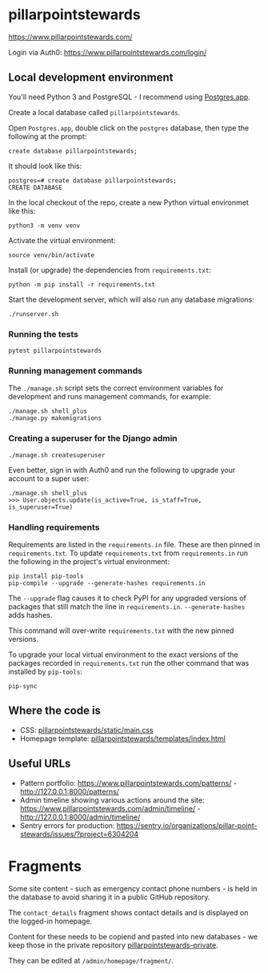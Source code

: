 # pillarpointstewards

https://www.pillarpointstewards.com/

Login via Auth0: https://www.pillarpointstewards.com/login/

## Local development environment

You'll need Python 3 and PostgreSQL - I recommend using [Postgres.app](https://postgresapp.com/).

Create a local database called `pillarpointstewards`.

Open `Postgres.app`, double click on the `postgres` database, then type the following at the prompt:

    create database pillarpointstewards;

It should look like this:
```
postgres=# create database pillarpointstewards;
CREATE DATABASE
```

In the local checkout of the repo, create a new Python virtual environmet like this:

    python3 -m venv venv

Activate the virtual environment:

    source venv/bin/activate

Install (or upgrade) the dependencies from `requirements.txt`:

    python -m pip install -r requirements.txt

Start the development server, which will also run any database migrations:

    ./runserver.sh

### Running the tests

    pytest pillarpointstewards

### Running management commands

The `./manage.sh` script sets the correct environment variables for development and runs management commands, for example:

    ./manage.sh shell_plus
    ./manage.py makemigrations

### Creating a superuser for the Django admin

    ./manage.sh createsuperuser

Even better, sign in with Auth0 and run the following to upgrade your account to a super user:

```
./manage.sh shell_plus
>>> User.objects.update(is_active=True, is_staff=True, is_superuser=True)
```

### Handling requirements

Requirements are listed in the `requirements.in` file. These are then pinned in `requirements.txt`. To update `requirements.txt` from `requirements.in` run the following in the project's virtual environment:

    pip install pip-tools
    pip-compile --upgrade --generate-hashes requirements.in

The `--upgrade` flag causes it to check PyPI for any upgraded versions of packages that still match the line in `requirements.in`. `--generate-hashes` adds hashes.

This command will over-write `requirements.txt` with the new pinned versions.

To upgrade your local virtual environment to the exact versions of the packages recorded in `requirements.txt` run the other command that was installed by `pip-tools`:

    pip-sync

## Where the code is

- CSS: [pillarpointstewards/static/main.css](pillarpointstewards/static/main.css)
- Homepage template: [pillarpointstewards/templates/index.html](pillarpointstewards/templates/index.html)

## Useful URLs

- Pattern portfolio: https://www.pillarpointstewards.com/patterns/ - http://127.0.0.1:8000/patterns/
- Admin timeline showing various actions around the site: https://www.pillarpointstewards.com/admin/timeline/ - http://127.0.0.1:8000/admin/timeline/
- Sentry errors for production: https://sentry.io/organizations/pillar-point-stewards/issues/?project=6304204

# Fragments

Some site content - such as emergency contact phone numbers - is held in the database to avoid sharing it in a public GitHub repository.

The `contact_details` fragment shows contact details and is displayed on the logged-in homepage.

Content for these needs to be copiend and pasted into new databases - we keep those in the private repository [pillarpointstewards-private](https://github.com/natbat/pillarpointstewards-private).

They can be edited at `/admin/homepage/fragment/`.
